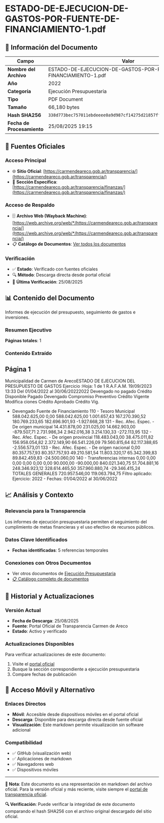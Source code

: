 # ESTADO-DE-EJECUCION-DE-GASTOS-POR-FUENTE-DE-FINANCIAMIENTO-1.pdf

## 📄 Información del Documento

| Campo | Valor |
|-------|--------|
| **Nombre del Archivo** | ESTADO-DE-EJECUCION-DE-GASTOS-POR-FUENTE-DE-FINANCIAMIENTO-1.pdf |
| **Año** | 2022 |
| **Categoría** | Ejecución Presupuestaria |
| **Tipo** | PDF Document |
| **Tamaño** | 66,180 bytes |
| **Hash SHA256** | `338d773bec757011ebdeeee0a9d987cf14275d21857ff23258d64f54d2f1233b` |
| **Fecha de Procesamiento** | 25/08/2025 19:15 |

## 🔗 Fuentes Oficiales

### Acceso Principal
- 🌐 **Sitio Oficial**: [https://carmendeareco.gob.ar/transparencia/](https://carmendeareco.gob.ar/transparencia/)
- 📁 **Sección Específica**: [https://carmendeareco.gob.ar/transparencia/finanzas/](https://carmendeareco.gob.ar/transparencia/finanzas/)

### Acceso de Respaldo
- 🗄️ **Archivo Web (Wayback Machine)**: [https://web.archive.org/web/*/https://carmendeareco.gob.ar/transparencia/](https://web.archive.org/web/*/https://carmendeareco.gob.ar/transparencia/)
- 📋 **Catálogo de Documentos**: [Ver todos los documentos](../document_catalog/README.md)

### Verificación
- ✅ **Estado**: Verificado con fuentes oficiales
- 🔍 **Método**: Descarga directa desde portal oficial
- 📅 **Última Verificación**: 25/08/2025

## 📊 Contenido del Documento

Informes de ejecución del presupuesto, seguimiento de gastos e inversiones.

### Resumen Ejecutivo

**Páginas totales**: 1

### Contenido Extraído

## Página 1

Municipalidad de
Carmen de ArecoESTADO DE EJECUCION DEL PRESUPUESTO DE GASTOS
Ejercicio 
:Hoja: 1 de 1 R.A.F.A.M.
19/09/2023 13:33
Del 01/04/2022 al 30/06/20222022
Devengado 
no pagado Crédito 
Disponible Pagado Devengado Compromiso Preventivo Crédito 
Vigente Modifica 
ciones Crédito 
Aprobado Crédito Vig. 
- Devengado Fuente de Financiamiento
110 - Tesoro Municipal 588.042.625,00 0,00 588.042.625,00 1.001.657,43 167.270.390,52 180.769.233,65 182.696.901,93 -1.927.668,28
131 - Rec. Afec. Espec. - De origen municipal 14.431.878,00 231.025,00 14.662.903,00 -879.507,71 2.731.986,34 2.942.016,38 3.214.130,33 -272.113,95
132 - Rec. Afec. Espec. - De origen provincial 118.483.043,00 38.475.011,82 156.958.054,82 2.372.149,90 66.541.226,09 79.560.815,64 82.117.388,65 -2.556.573,01
133 - Rec. Afec. Espec. - De origen nacional 0,00 80.357.757,93 80.357.757,93 49.210.581,54 11.803.320,17 65.342.399,83 89.842.459,83 -24.500.060,00
140 - Transferencias internas 0,00 0,00 0,00 0,00 0,00 0,00 90.000,00 -90.000,00
840.021.340,75 51.704.881,16 248.346.923,12 328.614.465,50 357.960.880,74 -29.346.415,24 TOTALES GENERALES 720.957.546,00 119.063.794,75
Filtro aplicado: Ejercicio: 2022 -  Fechas: 01/04/2022 al 30/06/2022



## 📈 Análisis y Contexto

### Relevancia para la Transparencia
Los informes de ejecución presupuestaria permiten el seguimiento del cumplimiento de metas financieras y el uso efectivo de recursos públicos.

### Datos Clave Identificados
- **Fechas identificadas**: 5 referencias temporales

### Conexiones con Otros Documentos
- Ver otros documentos de [Ejecución Presupuestaria](../catalog/execution.md)
- [📋 Catálogo completo de documentos](../document_catalog/README.md)

## 🔄 Historial y Actualizaciones

### Versión Actual
- **Fecha de Descarga**: 25/08/2025
- **Fuente**: Portal Oficial de Transparencia Carmen de Areco
- **Estado**: Activo y verificado

### Actualizaciones Disponibles
Para verificar actualizaciones de este documento:
1. Visite el [portal oficial](https://carmendeareco.gob.ar/transparencia/)
2. Busque la sección correspondiente a ejecución presupuestaria
3. Compare fechas de publicación

## 📱 Acceso Móvil y Alternativo

### Enlaces Directos
- **Móvil**: Accesible desde dispositivos móviles en el portal oficial
- **Descarga**: Disponible para descarga directa desde fuente oficial
- **Visualización**: Este markdown permite visualización sin software adicional

### Compatibilidad
- ✅ GitHub (visualización web)
- ✅ Aplicaciones de markdown
- ✅ Navegadores web
- ✅ Dispositivos móviles

---

**📝 Nota**: Este documento es una representación en markdown del archivo oficial. 
Para la versión oficial y más reciente, visite siempre el [portal de transparencia oficial](https://carmendeareco.gob.ar/transparencia/).

**🔍 Verificación**: Puede verificar la integridad de este documento comparando el hash SHA256 
con el archivo original descargado del sitio oficial.

